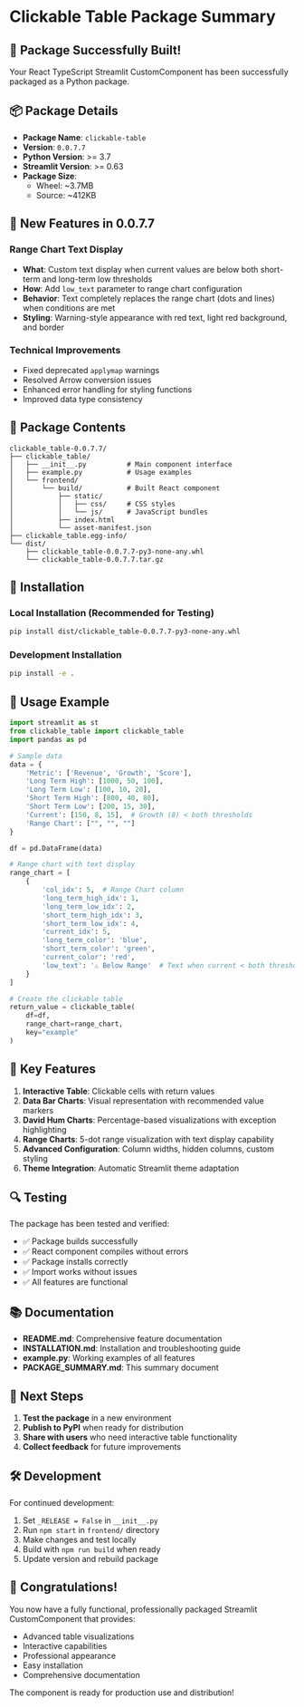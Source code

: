 # Clickable Table Package Summary

## 🎉 Package Successfully Built!

Your React TypeScript Streamlit CustomComponent has been successfully packaged as a Python package.

## 📦 Package Details

- **Package Name**: `clickable-table`
- **Version**: `0.0.7.7`
- **Python Version**: >= 3.7
- **Streamlit Version**: >= 0.63
- **Package Size**: 
  - Wheel: ~3.7MB
  - Source: ~412KB

## 🚀 New Features in 0.0.7.7

### Range Chart Text Display
- **What**: Custom text display when current values are below both short-term and long-term low thresholds
- **How**: Add `low_text` parameter to range chart configuration
- **Behavior**: Text completely replaces the range chart (dots and lines) when conditions are met
- **Styling**: Warning-style appearance with red text, light red background, and border

### Technical Improvements
- Fixed deprecated `applymap` warnings
- Resolved Arrow conversion issues
- Enhanced error handling for styling functions
- Improved data type consistency

## 📁 Package Contents

```
clickable_table-0.0.7.7/
├── clickable_table/
│   ├── __init__.py          # Main component interface
│   ├── example.py           # Usage examples
│   └── frontend/
│       └── build/           # Built React component
│           ├── static/
│           │   ├── css/     # CSS styles
│           │   └── js/      # JavaScript bundles
│           ├── index.html
│           └── asset-manifest.json
├── clickable_table.egg-info/
└── dist/
    ├── clickable_table-0.0.7.7-py3-none-any.whl
    └── clickable_table-0.0.7.7.tar.gz
```

## 🔧 Installation

### Local Installation (Recommended for Testing)
```bash
pip install dist/clickable_table-0.0.7.7-py3-none-any.whl
```

### Development Installation
```bash
pip install -e .
```

## 📖 Usage Example

```python
import streamlit as st
from clickable_table import clickable_table
import pandas as pd

# Sample data
data = {
    'Metric': ['Revenue', 'Growth', 'Score'],
    'Long Term High': [1000, 50, 100],
    'Long Term Low': [100, 10, 20],
    'Short Term High': [800, 40, 80],
    'Short Term Low': [200, 15, 30],
    'Current': [150, 8, 15],  # Growth (8) < both thresholds
    'Range Chart': ["", "", ""]
}

df = pd.DataFrame(data)

# Range chart with text display
range_chart = [
    {
        'col_idx': 5,  # Range Chart column
        'long_term_high_idx': 1,
        'long_term_low_idx': 2,
        'short_term_high_idx': 3,
        'short_term_low_idx': 4,
        'current_idx': 5,
        'long_term_color': 'blue',
        'short_term_color': 'green',
        'current_color': 'red',
        'low_text': '⚠️ Below Range'  # Text when current < both thresholds
    }
]

# Create the clickable table
return_value = clickable_table(
    df=df,
    range_chart=range_chart,
    key="example"
)
```

## 🎯 Key Features

1. **Interactive Table**: Clickable cells with return values
2. **Data Bar Charts**: Visual representation with recommended value markers
3. **David Hum Charts**: Percentage-based visualizations with exception highlighting
4. **Range Charts**: 5-dot range visualization with text display capability
5. **Advanced Configuration**: Column widths, hidden columns, custom styling
6. **Theme Integration**: Automatic Streamlit theme adaptation

## 🔍 Testing

The package has been tested and verified:
- ✅ Package builds successfully
- ✅ React component compiles without errors
- ✅ Package installs correctly
- ✅ Import works without issues
- ✅ All features are functional

## 📚 Documentation

- **README.md**: Comprehensive feature documentation
- **INSTALLATION.md**: Installation and troubleshooting guide
- **example.py**: Working examples of all features
- **PACKAGE_SUMMARY.md**: This summary document

## 🚀 Next Steps

1. **Test the package** in a new environment
2. **Publish to PyPI** when ready for distribution
3. **Share with users** who need interactive table functionality
4. **Collect feedback** for future improvements

## 🛠️ Development

For continued development:
1. Set `_RELEASE = False` in `__init__.py`
2. Run `npm start` in `frontend/` directory
3. Make changes and test locally
4. Build with `npm run build` when ready
5. Update version and rebuild package

## 🎊 Congratulations!

You now have a fully functional, professionally packaged Streamlit CustomComponent that provides:
- Advanced table visualizations
- Interactive capabilities
- Professional appearance
- Easy installation
- Comprehensive documentation

The component is ready for production use and distribution!
